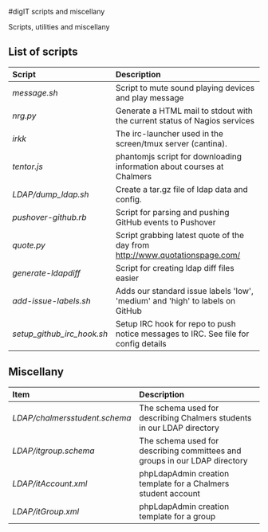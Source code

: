 #digIT scripts and miscellany

Scripts, utilities and miscellany

## List of scripts
Script          | Description
:------------   | :-------------
_message.sh_    | Script to mute sound playing devices and play message
_nrg.py_        | Generate a HTML mail to stdout with the current status of Nagios services
_irkk_          | The irc-launcher used in the screen/tmux server (cantina).
_tentor.js_     | phantomjs script for downloading information about courses at Chalmers
_LDAP/dump_ldap.sh_  | Create a tar.gz file of ldap data and config.
_pushover-github.rb_   | Script for parsing and pushing GitHub events to Pushover
_quote.py_   | Script grabbing latest quote of the day from http://www.quotationspage.com/
_generate-ldapdiff_ | Script for creating ldap diff files easier
_add-issue-labels.sh_ | Adds our standard issue labels 'low', 'medium' and 'high' to labels on GitHub
_setup_github_irc_hook.sh_ | Setup IRC hook for repo to push notice messages to IRC. See file for config details 

## Miscellany

Item           | Description
:------------   | :-------------
_LDAP/chalmersstudent.schema_  |  The schema used for describing Chalmers students in our LDAP directory
_LDAP/itgroup.schema_  |  The schema used for describing committees and groups in our LDAP directory
_LDAP/itAccount.xml_  | phpLdapAdmin creation template for a Chalmers student account
_LDAP/itGroup.xml_  | phpLdapAdmin creation template for a group
